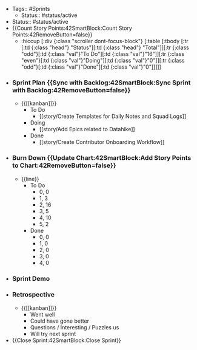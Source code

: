 - Tags:: #Sprints
    - Status:: #status/active
- Status:: #status/active
- {{Count Story Points:42SmartBlock:Count Story Points:42RemoveButton=false}}              
    - :hiccup [:div {:class "scroller dont-focus-block"}  [:table [:tbody [:tr [:td {:class "head"} "Status"][:td {:class "head"} "Total"]][:tr {:class "odd"}[:td {:class "val"}"To Do"][:td {:class "val"}"16"]][:tr {:class "even"}[:td {:class "val"}"Doing"][:td {:class "val"}"0"]][:tr {:class "odd"}[:td {:class "val"}"Done"][:td {:class "val"}"0"]]]]]
- ### Sprint Plan {{Sync with Backlog:42SmartBlock:Sync Sprint with Backlog:42RemoveButton=false}}                          
    - {{[[kanban]]}}
        - To Do
            - [[story/Create Templates for Daily Notes and Squad Logs]]
        - Doing
            - [[story/Add Epics related to Datahike]]
        - Done
            - [[story/Create Contributor Onboarding Workflow]]
- ### Burn Down {{Update Chart:42SmartBlock:Add Story Points to Chart:42RemoveButton=false}}        
    - {{line}}
        - To Do
            - 0, 0
            - 1, 3
            - 2, 16
            - 3, 5
            - 4, 10
            - 5, 2
        - Done
            - 0, 0
            - 1, 0
            - 2, 0
            - 3, 0
            - 4, 0
- ### Sprint Demo
- ### Retrospective
    - {{[[kanban]]}}
        - Went well
        - Could have gone better
        - Questions / Interesting / Puzzles us
        - Will try next sprint
- {{Close Sprint:42SmartBlock:Close Sprint}}
